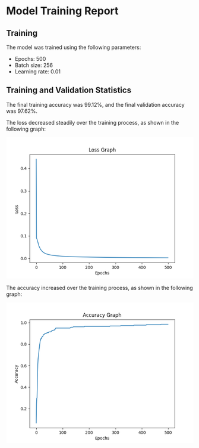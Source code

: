 
# Model Training Report

## Training

The model was trained using the following parameters:

- Epochs: 500
- Batch size: 256
- Learning rate: 0.01

## Training and Validation Statistics

The final training accuracy was 99.12%, and the final validation accuracy was 97.62%.

The loss decreased steadily over the training process, as shown in the following graph:

![Loss Graph](saved_models/loss_graph.png)

The accuracy increased over the training process, as shown in the following graph:

![Accuracy Graph](saved_models/accuracy_graph.png)
